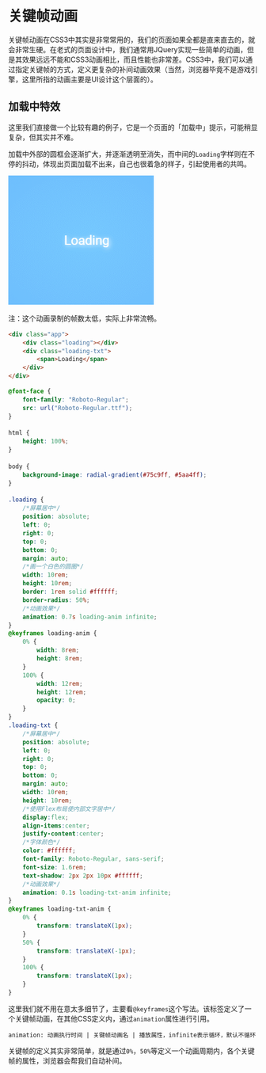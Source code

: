 # 关键帧动画

关键帧动画在CSS3中其实是非常常用的，我们的页面如果全都是直来直去的，就会非常生硬。在老式的页面设计中，我们通常用JQuery实现一些简单的动画，但是其效果远远不能和CSS3动画相比，而且性能也非常差。CSS3中，我们可以通过指定关键帧的方式，定义更复杂的补间动画效果（当然，浏览器毕竟不是游戏引擎，这里所指的动画主要是UI设计这个层面的）。

## 加载中特效

这里我们直接做一个比较有趣的例子，它是一个页面的「加载中」提示，可能稍显复杂，但其实并不难。

加载中外部的圆框会逐渐扩大，并逐渐透明至消失，而中间的`Loading`字样则在不停的抖动，体现出页面加载不出来，自己也很着急的样子，引起使用者的共鸣。

![](res/1.gif)

注：这个动画录制的帧数太低，实际上非常流畅。

```html
<div class="app">
	<div class="loading"></div>
	<div class="loading-txt">
		<span>Loading</span>
	</div>
</div>
```

```css
@font-face {
	font-family: "Roboto-Regular";
	src: url("Roboto-Regular.ttf");
}

html {
	height: 100%;
}

body {
	background-image: radial-gradient(#75c9ff, #5aa4ff);
}

.loading {
	/*屏幕居中*/
	position: absolute;
	left: 0;
	right: 0;
	top: 0;
	bottom: 0;
	margin: auto;
	/*画一个白色的圆圈*/
	width: 10rem;
	height: 10rem;
	border: 1rem solid #ffffff;
	border-radius: 50%;
	/*动画效果*/
	animation: 0.7s loading-anim infinite;
}
@keyframes loading-anim {
	0% {
		width: 8rem;
		height: 8rem;
	}
	100% {
		width: 12rem;
		height: 12rem;
		opacity: 0;
	}
}
.loading-txt {
	/*屏幕居中*/
	position: absolute;
	left: 0;
	right: 0;
	top: 0;
	bottom: 0;
	margin: auto;
	width: 10rem;
	height: 10rem;
	/*使用Flex布局使内部文字居中*/
	display:flex;
	align-items:center;
	justify-content:center;
	/*字体颜色*/
	color: #ffffff;
	font-family: Roboto-Regular, sans-serif;
	font-size: 1.6rem;
	text-shadow: 2px 2px 10px #ffffff;
	/*动画效果*/
	animation: 0.1s loading-txt-anim infinite;
}
@keyframes loading-txt-anim {
	0% {
		transform: translateX(1px);
	}
	50% {
		transform: translateX(-1px);
	}
	100% {
		transform: translateX(1px);
	}
}
```

这里我们就不用在意太多细节了，主要看`@keyframes`这个写法。该标签定义了一个关键帧动画，在其他CSS定义内，通过`animation`属性进行引用。

```
animation: 动画执行时间 | 关键帧动画名 | 播放属性，infinite表示循环，默认不循环
```

关键帧的定义其实非常简单，就是通过`0%`，`50%`等定义一个动画周期内，各个关键帧的属性，浏览器会帮我们自动补间。
